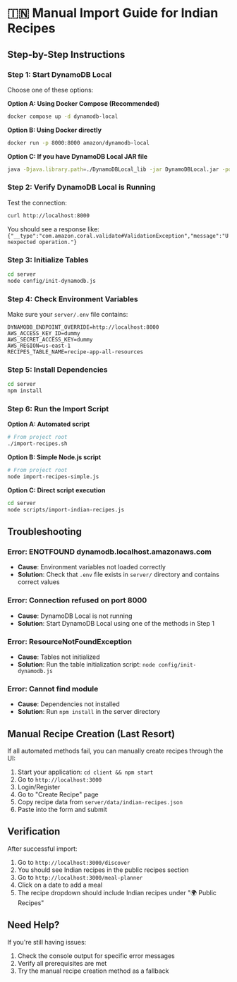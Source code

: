 # 🇮🇳 Manual Import Guide for Indian Recipes

## Step-by-Step Instructions

### Step 1: Start DynamoDB Local

Choose one of these options:

**Option A: Using Docker Compose (Recommended)**
```bash
docker compose up -d dynamodb-local
```

**Option B: Using Docker directly**
```bash
docker run -p 8000:8000 amazon/dynamodb-local
```

**Option C: If you have DynamoDB Local JAR file**
```bash
java -Djava.library.path=./DynamoDBLocal_lib -jar DynamoDBLocal.jar -port 8000
```

### Step 2: Verify DynamoDB Local is Running

Test the connection:
```bash
curl http://localhost:8000
```

You should see a response like: `{"__type":"com.amazon.coral.validate#ValidationException","message":"Unexpected operation."}`

### Step 3: Initialize Tables

```bash
cd server
node config/init-dynamodb.js
```

### Step 4: Check Environment Variables

Make sure your `server/.env` file contains:
```
DYNAMODB_ENDPOINT_OVERRIDE=http://localhost:8000
AWS_ACCESS_KEY_ID=dummy
AWS_SECRET_ACCESS_KEY=dummy
AWS_REGION=us-east-1
RECIPES_TABLE_NAME=recipe-app-all-resources
```

### Step 5: Install Dependencies

```bash
cd server
npm install
```

### Step 6: Run the Import Script

**Option A: Automated script**
```bash
# From project root
./import-recipes.sh
```

**Option B: Simple Node.js script**
```bash
# From project root
node import-recipes-simple.js
```

**Option C: Direct script execution**
```bash
cd server
node scripts/import-indian-recipes.js
```

## Troubleshooting

### Error: ENOTFOUND dynamodb.localhost.amazonaws.com
- **Cause**: Environment variables not loaded correctly
- **Solution**: Check that `.env` file exists in `server/` directory and contains correct values

### Error: Connection refused on port 8000
- **Cause**: DynamoDB Local is not running
- **Solution**: Start DynamoDB Local using one of the methods in Step 1

### Error: ResourceNotFoundException
- **Cause**: Tables not initialized
- **Solution**: Run the table initialization script: `node config/init-dynamodb.js`

### Error: Cannot find module
- **Cause**: Dependencies not installed
- **Solution**: Run `npm install` in the server directory

## Manual Recipe Creation (Last Resort)

If all automated methods fail, you can manually create recipes through the UI:

1. Start your application: `cd client && npm start`
2. Go to `http://localhost:3000`
3. Login/Register
4. Go to "Create Recipe" page
5. Copy recipe data from `server/data/indian-recipes.json`
6. Paste into the form and submit

## Verification

After successful import:
1. Go to `http://localhost:3000/discover`
2. You should see Indian recipes in the public recipes section
3. Go to `http://localhost:3000/meal-planner`
4. Click on a date to add a meal
5. The recipe dropdown should include Indian recipes under "🌍 Public Recipes"

## Need Help?

If you're still having issues:
1. Check the console output for specific error messages
2. Verify all prerequisites are met
3. Try the manual recipe creation method as a fallback
